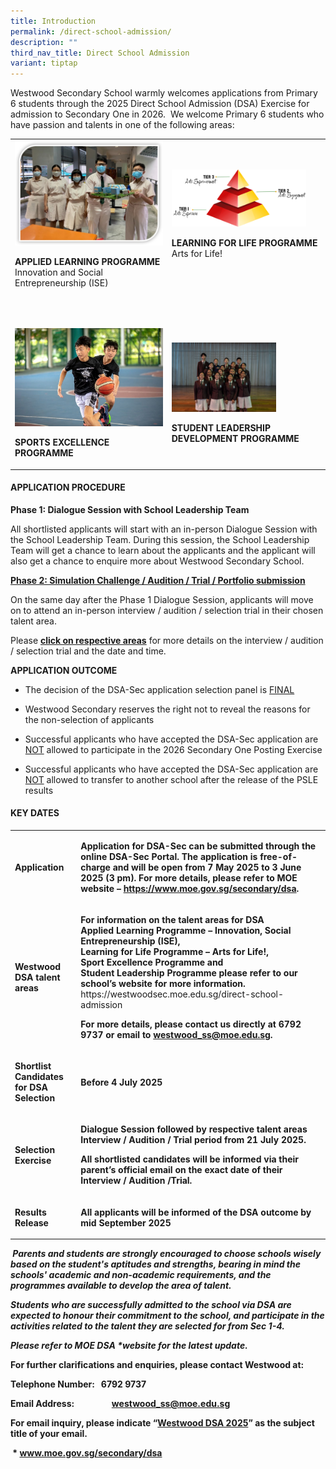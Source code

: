 ```yaml
---
title: Introduction
permalink: /direct-school-admission/
description: ""
third_nav_title: Direct School Admission
variant: tiptap
---
```

<p>Westwood Secondary School warmly welcomes applications from Primary 6
students through the 2025 Direct School Admission (DSA) Exercise for admission
to Secondary One in 2026.&nbsp; We welcome Primary 6 students who have
passion and talents in one of the following areas:</p>
<p></p>
<table style="minWidth: 50px">
<colgroup>
<col>
<col>
</colgroup>
<tbody>
<tr>
<td rowspan="1" colspan="1">
<div class="isomer-image-wrapper">
<img style="width=80%" height="auto" width="100%" src="/images/ALP2.jpeg">
</div>
<p><strong>APPLIED LEARNING PROGRAMME</strong> 
<br>Innovation and Social Entrepreneurship (ISE)
<br>
</p>
</td>
<td rowspan="1" colspan="1">
<div class="isomer-image-wrapper">
<img style="width:90%" height="auto" width="100%" src="/images/LLP1.png">
</div>
<p><strong>LEARNING FOR LIFE PROGRAMME</strong> 
<br>Arts for Life!</p>
</td>
</tr>
<tr>
<td rowspan="1" colspan="1">
<p>
<br>
</p>
<div class="isomer-image-wrapper">
<img style="width=80%" height="auto" width="100%" src="/images/dsa%20sep.jpg">
</div>
<p><strong>SPORTS EXCELLENCE PROGRAMME</strong> 
<br>
</p>
</td>
<td rowspan="1" colspan="1">
<p>
<br>
</p>
<div class="isomer-image-wrapper">
<img style="width:70%" height="auto" width="100%" src="/images/dsaslb.png">
</div>
<p><strong>STUDENT LEADERSHIP DEVELOPMENT PROGRAMME</strong>
</p>
</td>
</tr>
</tbody>
</table>
<h4><strong>APPLICATION PROCEDURE</strong></h4>
<p><strong>Phase 1: Dialogue Session with School Leadership Team</strong>
</p>
<p>All shortlisted applicants will start with an in-person Dialogue Session
with the School Leadership Team. During this session, the School Leadership
Team will get a chance to learn about the applicants and the applicant
will also get a chance to enquire more about Westwood Secondary School.</p>
<p><strong><u>Phase 2: Simulation Challenge / Audition / Trial / Portfolio submission</u></strong>
</p>
<p>On the same day after the Phase 1 Dialogue Session, applicants will move
on to attend an in-person interview / audition / selection trial in their
chosen talent area.</p>
<p>Please <strong><u>click on respective areas</u></strong> for more details
on the interview / audition / selection trial and the date and time.</p>
<p></p>
<p><strong>APPLICATION OUTCOME</strong>
</p>
<ul>
<li>
<p>The decision of the DSA-Sec application selection panel is <u>FINAL</u>
</p>
</li>
<li>
<p>Westwood Secondary reserves the right not to reveal the reasons for the
non-selection of applicants</p>
</li>
<li>
<p>Successful applicants who have accepted the DSA-Sec application are <u>NOT</u> allowed
to participate in the 2026 Secondary One Posting Exercise</p>
</li>
<li>
<p>Successful applicants who have accepted the DSA-Sec application are <u>NOT</u> allowed
to transfer to another school after the release of the PSLE results</p>
</li>
</ul>
<h4><strong>KEY DATES</strong></h4>
<table style="minWidth: 50px">
<colgroup>
<col>
<col>
</colgroup>
<tbody>
<tr>
<td rowspan="1" colspan="1">
<p><strong>Application</strong>
</p>
</td>
<td rowspan="1" colspan="1">
<p><strong>Application for DSA-Sec can be submitted through the online DSA-Sec Portal. The application is free-of-charge and will be open from 7 May 2025 to 3 June 2025 (3 pm). For more details, please refer to MOE website – <a href="https://www.moe.gov.sg/secondary/dsa" rel="noopener noreferrer nofollow" target="_blank">https://www.moe.gov.sg/secondary/dsa</a>.</strong>
</p>
</td>
</tr>
<tr>
<td rowspan="1" colspan="1">
<p><strong>Westwood DSA talent areas</strong>
</p>
</td>
<td rowspan="1" colspan="1">
<p><strong>For information on the talent areas for DSA&nbsp;</strong>
<br><strong>Applied Learning Programme – Innovation, Social Entrepreneurship (ISE),</strong>
<br><strong>Learning for Life Programme – Arts for Life!,&nbsp;</strong>
<br><strong>Sport Excellence Programme and&nbsp;</strong>
<br><strong>Student Leadership Programme please refer to our school’s website for more information.</strong>
<br><a rel="noopener noreferrer nofollow" target="_blank">https://westwoodsec.moe.edu.sg/direct-school-admission</a>
</p>
<p><strong>For more details, please contact us directly at 6792 9737 or email to <a href="mailto:westwood_ss@moe.edu.sg" rel="noopener noreferrer nofollow" target="_blank">westwood_ss@moe.edu.sg</a>.</strong>
</p>
</td>
</tr>
<tr>
<td rowspan="1" colspan="1">
<p><strong>Shortlist Candidates for DSA Selection</strong>
</p>
</td>
<td rowspan="1" colspan="1">
<p><strong>Before 4 July 2025</strong>
</p>
</td>
</tr>
<tr>
<td rowspan="1" colspan="1">
<p><strong>Selection Exercise</strong>
</p>
</td>
<td rowspan="1" colspan="1">
<p><strong>Dialogue Session followed by respective talent areas Interview / Audition / Trial period from 21 July 2025.</strong>
<br>
</p>
<p><strong>All shortlisted candidates will be informed via their parent’s official email on the exact date of their Interview / Audition /Trial.</strong>
</p>
</td>
</tr>
<tr>
<td rowspan="1" colspan="1">
<p><strong>Results Release</strong>
</p>
</td>
<td rowspan="1" colspan="1">
<p><strong>All applicants will be informed of the DSA outcome by mid September 2025</strong>
</p>
</td>
</tr>
</tbody>
</table>
<p><strong><em>&nbsp;Parents and students are strongly encouraged to choose schools wisely based on the student's aptitudes and strengths, bearing in mind the schools' academic and non-academic requirements, and the programmes available to develop the area of talent.</em></strong>
</p>
<p><strong><em>Students who are successfully admitted to the school via DSA are expected to honour their commitment to the school, and participate in the activities related to the talent they are selected for from Sec 1-4.</em></strong>
</p>
<p></p>
<p><strong><em>Please refer to MOE DSA *website for the latest update.</em></strong>
</p>
<p><strong>For further clarifications and enquiries, please contact Westwood at:</strong>
</p>
<p><strong>Telephone Number: &nbsp; 6792 9737</strong>
</p>
<p><strong>Email Address:&nbsp; &nbsp; &nbsp; &nbsp; &nbsp; &nbsp; &nbsp; &nbsp; &nbsp; <a href="mailto:westwood_ss@moe.edu.sg" rel="noopener noreferrer nofollow" target="_blank">westwood_ss@moe.edu.sg</a></strong>
</p>
<p><strong>For email inquiry, please indicate “<u>Westwood DSA 2025</u>” as the subject title of your email.</strong>
</p>
<p><strong>&nbsp;* <a href="http://www.moe.gov.sg/secondary/dsa" rel="noopener noreferrer nofollow" target="_blank">www.moe.gov.sg/secondary/dsa</a></strong>
</p>
<p>
<br>
<br>
</p>
<p></p>